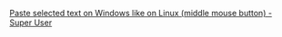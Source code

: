
[Paste selected text on Windows like on Linux (middle mouse button) - Super User](https://superuser.com/questions/1349626/paste-selected-text-on-windows-like-on-linux-middle-mouse-button)
